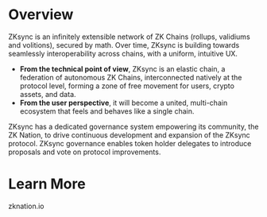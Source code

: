 # **Overview**

ZKsync is an infinitely extensible network of ZK Chains (rollups, validiums and volitions), secured by math. Over time, ZKsync is building towards seamlessly interoperability across chains, with a uniform, intuitive UX.

- **From the technical point of view**, ZKsync is an elastic chain, a federation of autonomous ZK Chains, interconnected natively at the protocol level, forming a zone of free movement for users, crypto assets, and data.
- **From the user perspective**, it will become a united, multi-chain ecosystem that feels and behaves like a single chain.

ZKsync has a dedicated governance system empowering its community, the ZK Nation, to drive continuous development and expansion of the ZKsync protocol. ZKsync governance enables token holder delegates to introduce proposals and vote on protocol improvements.

# Learn More

zknation.io